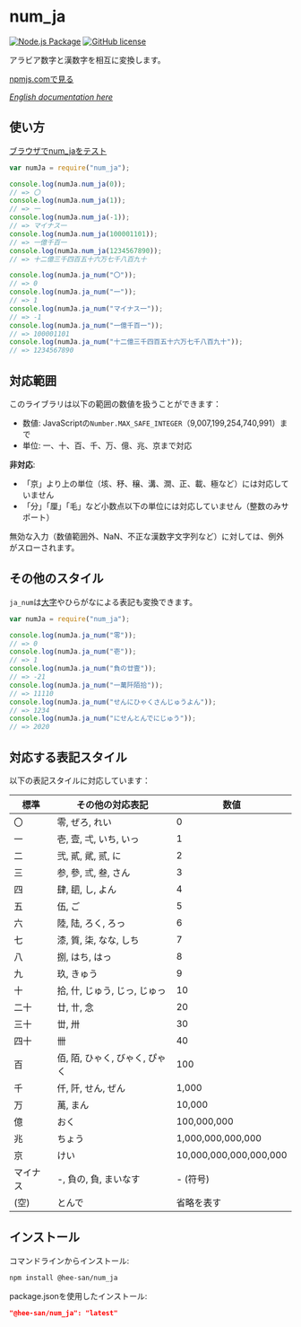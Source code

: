 # num_ja

[![Node.js Package](https://github.com/Hee-San/num_ja/workflows/Node.js%20Package/badge.svg)](https://github.com/Hee-San/num_ja/actions)
[![GitHub license](https://img.shields.io/github/license/Hee-San/num_ja)](https://opensource.org/licenses/MIT)

アラビア数字と漢数字を相互に変換します。

[npmjs.comで見る](https://www.npmjs.com/package/@hee-san/num_ja)

*[English documentation here](README.md)*

## 使い方

[ブラウザでnum_jaをテスト](https://npm.runkit.com/%40hee-san%2Fnum_ja)

```js
var numJa = require("num_ja");

console.log(numJa.num_ja(0));
// => 〇
console.log(numJa.num_ja(1));
// => 一
console.log(numJa.num_ja(-1));
// => マイナス一
console.log(numJa.num_ja(100001101));
// => 一億千百一
console.log(numJa.num_ja(1234567890));
// => 十二億三千四百五十六万七千八百九十

console.log(numJa.ja_num("〇"));
// => 0
console.log(numJa.ja_num("一"));
// => 1
console.log(numJa.ja_num("マイナス一"));
// => -1
console.log(numJa.ja_num("一億千百一"));
// => 100001101
console.log(numJa.ja_num("十二億三千四百五十六万七千八百九十"));
// => 1234567890
```

## 対応範囲

このライブラリは以下の範囲の数値を扱うことができます：

- 数値: JavaScriptの`Number.MAX_SAFE_INTEGER`（9,007,199,254,740,991）まで
- 単位: 一、十、百、千、万、億、兆、京まで対応

**非対応**:

- 「京」より上の単位（垓、𥝱、穣、溝、澗、正、載、極など）には対応していません
- 「分」「厘」「毛」など小数点以下の単位には対応していません（整数のみサポート）

無効な入力（数値範囲外、NaN、不正な漢数字文字列など）に対しては、例外がスローされます。

## その他のスタイル

`ja_num`は[大字](https://ja.wikipedia.org/wiki/%E5%A4%A7%E5%AD%97_(%E6%95%B0%E5%AD%97))やひらがなによる表記も変換できます。

```js
var numJa = require("num_ja");

console.log(numJa.ja_num("零"));
// => 0
console.log(numJa.ja_num("壱"));
// => 1
console.log(numJa.ja_num("負の廿壹"));
// => -21
console.log(numJa.ja_num("一萬阡陌拾"));
// => 11110
console.log(numJa.ja_num("せんにひゃくさんじゅうよん"));
// => 1234
console.log(numJa.ja_num("にせんとんでにじゅう"));
// => 2020
```

## 対応する表記スタイル

以下の表記スタイルに対応しています：

| 標準 | その他の対応表記 | 数値 |
|------|-----------------|-------------|
| 〇 | 零, ぜろ, れい | 0 |
| 一 | 壱, 壹, 弌, いち, いっ | 1 |
| 二 | 弐, 貳, 貮, 贰, に | 2 |
| 三 | 参, 參, 弎, 叁, さん | 3 |
| 四 | 肆, 䦉, し, よん | 4 |
| 五 | 伍, ご | 5 |
| 六 | 陸, 陆, ろく, ろっ | 6 |
| 七 | 漆, 質, 柒, なな, しち | 7 |
| 八 | 捌, はち, はっ | 8 |
| 九 | 玖, きゅう | 9 |
| 十 | 拾, 什, じゅう, じっ, じゅっ | 10 |
| 二十 | 廿, 〹, 念 | 20 |
| 三十 | 丗, 卅 | 30 |
| 四十 | 卌 | 40 |
| 百 | 佰, 陌, ひゃく, びゃく, ぴゃく | 100 |
| 千 | 仟, 阡, せん, ぜん | 1,000 |
| 万 | 萬, まん | 10,000 |
| 億 | おく | 100,000,000 |
| 兆 | ちょう | 1,000,000,000,000 |
| 京 | けい | 10,000,000,000,000,000 |
| マイナス | -, 負の, 負, まいなす | - (符号) |
| (空) | とんで | 省略を表す |

## インストール

コマンドラインからインストール:

```sh
npm install @hee-san/num_ja
```

package.jsonを使用したインストール:

```json
"@hee-san/num_ja": "latest"
```
